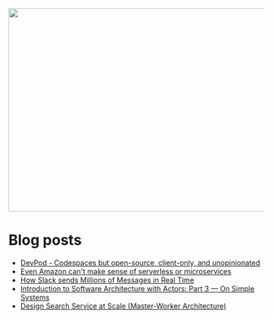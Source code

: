 <p align="center">
  <img width="800" height="400" src="https://user-images.githubusercontent.com/64951136/116340604-a0bf5d80-a809-11eb-8a19-5a502ea7508c.png">
</p>

# Blog posts
<!-- daily.dev BOOKMARKS:START -->
- [DevPod - Codespaces but open-source, client-only, and unopinionated](https://app.daily.dev/posts/TWOwKkzXR?utm_source=rss&utm_medium=bookmarks&utm_campaign=wUZhvhvumOE4H7BNYF6qw)
- [Even Amazon can&#39;t make sense of serverless or microservices](https://app.daily.dev/posts/fEi479U6w?utm_source=rss&utm_medium=bookmarks&utm_campaign=wUZhvhvumOE4H7BNYF6qw)
- [How Slack sends Millions of Messages in Real Time](https://app.daily.dev/posts/vaw3gZhu2?utm_source=rss&utm_medium=bookmarks&utm_campaign=wUZhvhvumOE4H7BNYF6qw)
- [Introduction to Software Architecture with Actors: Part 3 — On Simple Systems](https://app.daily.dev/posts/wGE5HLm9d?utm_source=rss&utm_medium=bookmarks&utm_campaign=wUZhvhvumOE4H7BNYF6qw)
- [Design Search Service at Scale &lpar;Master-Worker Architecture&rpar;](https://app.daily.dev/posts/lHqaEdg21?utm_source=rss&utm_medium=bookmarks&utm_campaign=wUZhvhvumOE4H7BNYF6qw)
<!-- daily.dev BOOKMARKS:END -->